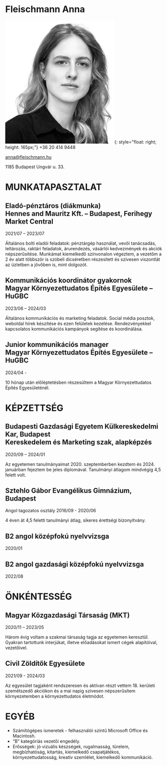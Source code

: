 # Fleischmann Anna
![Anna kép](images/Anna.jpeg){: style="float: right; height: 165px;"}
+36 20 414 9448 

anna@fleischmann.hu

1185 Budapest Ungvár u. 33.

# MUNKATAPASZTALAT

## Eladó-pénztáros (diákmunka)<br>Hennes and Mauritz Kft. – Budapest, Ferihegy Market Central
2021/07 – 2023/07

Általános bolti eladói feladatok: pénztárgép használat, vevői tanácsadás, leltározás, raktári feladatok, árurendezés, vásárlói kedvezmények és akciók népszerűsítése. Munkámat kiemelkedő színvonalon végeztem, a vezetőm a 2 év alatt többször is szóbeli dicséretben részesített és szívesen viszontlát az üzletben a jövőben is, mint dolgozót.

## Kommunikációs koordinátor gyakornok<br>Magyar Környezettudatos Építés Egyesülete – HuGBC
2023/06 – 2024/03 

Általános kommunikációs és marketing feladatok. Social média posztok, weboldal hírek készítése és ezen felületek kezelése. Rendezvényekkel kapcsolatos kommunikációs kampányok segítése és koordinálása.

## Junior kommunikációs manager<br>Magyar Környezettudatos Építés Egyesülete – HuGBC 
2024/04 -

10 hónap után előléptetésben részesültem a Magyar Környezettudatos Építés Egyesületénél.

# KÉPZETTSÉG

## Budapesti Gazdasági Egyetem Külkereskedelmi Kar, Budapest<br>Kereskedelem és Marketing szak, alapképzés
2020/09 – 2024/01

Az egyetemen tanulmányaimat 2020. szeptemberben kezdtem és 2024. januárban fejeztem be jeles diplomával. Tanulmányi átlagom mindvégig 4,5 felett volt.
 
## Sztehlo Gábor Evangélikus Gimnázium, Budapest
Angol tagozatos osztály
2016/09 - 2020/06

4 éven át 4,5 feletti tanulmányi átlag, sikeres érettségi bizonyítvány. 

## B2 angol középfokú nyelvvizsga
2020/01

## B2 angol gazdasági középfokú nyelvvizsga
2022/08

# ÖNKÉNTESSÉG

## Magyar Közgazdasági Társaság (MKT)
2020/11 – 2023/05

Három évig voltam a szakmai társaság tagja az egyetemen keresztül. Gyakran tartottunk interjúkat, illetve előadásokat ismert cégek alapítóival, vezetőivel.

## Civil Zöldítők Egyesülete 
2021/09 - 2024/03

Az egyesület tagjaként rendszeresen és aktívan részt vettem 18. kerületi szemétszedő akciókon és a mai napig szívesen népszerűsítem környezetemben a környezettudatos életmódot.

# EGYÉB

- Számítógépes ismeretek - felhasználói szintű Microsoft Office és Macintosh.
- “B” kategóriás vezetői engedély.
- Erősségek: jó vizuális készségek, rugalmasság, türelem, megbízhatóság, kitartás, kiemelkedő csapatjátékos, környezettudatosság, kreatív szemlélet, kiemelkedő kommunikáció.
